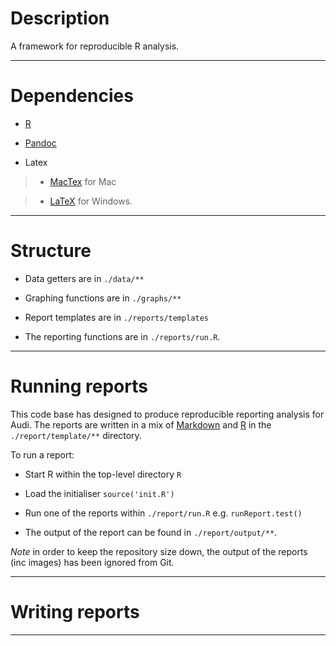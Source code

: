 # Description

A framework for reproducible R analysis.

***

# Dependencies

* [R](http://www.r-project.org/)

* [Pandoc](http://johnmacfarlane.net/pandoc/)

* Latex

> - [MacTex](http://www.tug.org/mactex/) for Mac

> - [LaTeX](http://www.latex-project.org/) for Windows.

***

# Structure

* Data getters are in `./data/**`

* Graphing functions are in `./graphs/**`

* Report templates are in `./reports/templates`

* The reporting functions are in `./reports/run.R`.

***

# Running reports

This code base has designed to produce reproducible reporting analysis for Audi. The reports are written in a mix of [Markdown](http://commonmark.org/) and [R](http://www.r-project.org/) in the `./report/template/**` directory.

To run a report:

* Start R within the top-level directory `R`

* Load the initialiser `source('init.R')`

* Run one of the reports within `./report/run.R` e.g. `runReport.test()`

* The output of the report can be found in `./report/output/**`.

_Note_ in order to keep the repository size down, the output of the reports (inc images) has been ignored from Git.

***

# Writing reports

***